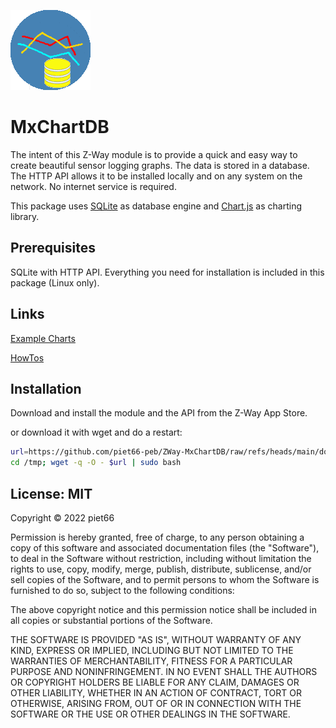 
[![](MxChartDB/htdocs/icon.png)](https://github.com/piet66-peb?tab=repositories)

# MxChartDB

The intent of this Z-Way module is to provide a quick and easy way to create
beautiful sensor logging graphs.  The data is stored in a database. The HTTP 
API allows it to be installed locally and on any system on the network. 
No internet service is required.

This package uses [SQLite](https://www.sqlite.org) as database engine and 
[Chart.js](https://www.chartjs.org/) as charting library.

## Prerequisites

SQLite with HTTP API. 
Everything you need for installation is included in this package (Linux only).

## Links

[Example Charts](https://rawcdn.githack.com/piet66-peb/ZWay-MxChartDB/main/html/examples_img.html)

[HowTos](https://rawcdn.githack.com/piet66-peb/ZWay-MxChartDB/main/html/howtos.html)

## Installation

Download and install the module and the API from the Z-Way App Store.

or download it with wget and do a restart:
```sh
url=https://github.com/piet66-peb/ZWay-MxChartDB/raw/refs/heads/main/download_MxChartDB.bash
cd /tmp; wget -q -O - $url | sudo bash

```
## License: MIT

Copyright © 2022 piet66

Permission is hereby granted, free of charge, to any person obtaining a copy 
of this software and associated documentation files (the "Software"), to deal 
in the Software without restriction, including without limitation the rights 
to use, copy, modify, merge, publish, distribute, sublicense, and/or sell 
copies of the Software, and to permit persons to whom the Software is furnished 
to do so, subject to the following conditions:

The above copyright notice and this permission notice shall be included in all 
copies or substantial portions of the Software.

THE SOFTWARE IS PROVIDED "AS IS", WITHOUT WARRANTY OF ANY KIND, EXPRESS OR 
IMPLIED, INCLUDING BUT NOT LIMITED TO THE WARRANTIES OF MERCHANTABILITY, 
FITNESS FOR A PARTICULAR PURPOSE AND NONINFRINGEMENT. IN NO EVENT SHALL 
THE AUTHORS OR COPYRIGHT HOLDERS BE LIABLE FOR ANY CLAIM, DAMAGES OR OTHER 
LIABILITY, WHETHER IN AN ACTION OF CONTRACT, TORT OR OTHERWISE, ARISING FROM, 
OUT OF OR IN CONNECTION WITH THE SOFTWARE OR THE USE OR OTHER DEALINGS IN THE 
SOFTWARE.

